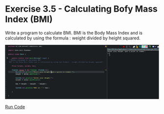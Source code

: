 # Exercise 3.5 - Calculating Bofy Mass Index (BMI)

Write a program to calculate BMI. BMI is the Body Mass Index and is calculated by using the formula : weight divided by height squared.

<center>

![Gif AreaAndPerimeter](/gif_img/3.5.gif)

</center>

[Run Code](https://replit.com/@ariana-ssilva/Main-3#Main.java)